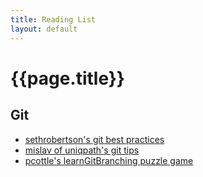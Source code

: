 ```yaml
---
title: Reading List
layout: default
---
```

{{page.title}}
==============

Git
---

* [sethrobertson's git best practices]
* [mislav of uniqpath's git tips]
* [pcottle's learnGitBranching puzzle game]


[pcottle's learnGitBranching puzzle game]: http://pcottle.github.io/learnGitBranching/
[mislav of uniqpath's git tips]: http://mislav.uniqpath.com/2010/07/git-tips/
[sethrobertson's git best practices]: http://sethrobertson.github.com/GitBestPractices/
